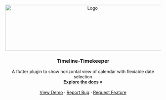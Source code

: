 


<!-- PROJECT LOGO -->
<br />
<div align="center">
  <a href="https://github.com/adarsh-technocrat/Timeline-Timekeeper">
    <img src="https://user-images.githubusercontent.com/47661086/209548464-64b4ef5c-fff8-46f9-a59e-4db9ecced1df.png" alt="Logo" width="550" height="150">
  </a>

  <h3 align="center">Timeline-Timekeeper</h3>

  <p align="center">
  A flutter plugin to show horizontal view of calendar with flexiable date selection
    <br />
    <a href="https://github.com/adarsh-technocrat/Timeline-Timekeeper"><strong>Explore the docs »</strong></a>
    <br />
    <br />
    <a href="https://github.com/adarsh-technocrat/Timeline-Timekeeper">View Demo</a>
    ·
    <a href="https://github.com/adarsh-technocrat/Timeline-Timekeeper/issues">Report Bug</a>
    ·
    <a href="https://github.com/adarsh-technocrat/Timeline-Timekeeper/issues">Request Feature</a>
  </p>
</div>
